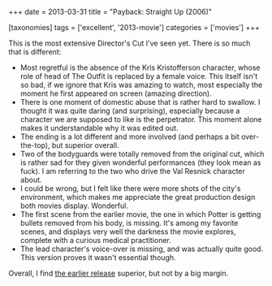 +++
date = 2013-03-31
title = "Payback: Straight Up (2006)"

[taxonomies]
tags = ['excellent', '2013-movie']
categories = ['movies']
+++

This is the most extensive Director\'s Cut I\'ve seen yet. There is so
much that is different:

-   Most regretful is the absence of the Kris Kristofferson character,
    whose role of head of The Outfit is replaced by a female voice. This
    itself isn\'t so bad, if we ignore that Kris was amazing to watch,
    most especially the moment he first appeared on screen (amazing
    direction).
-   There is one moment of domestic abuse that is rather hard to
    swallow. I thought it was quite daring (and surprising), especially
    because a character we are supposed to like is the perpetrator. This
    moment alone makes it understandable why it was edited out.
-   The ending is a lot different and more involved (and perhaps a bit
    over-the-top), but superior overall.
-   Two of the bodyguards were totally removed from the original cut,
    which is rather sad for they given wonderful performances (they look
    mean as fuck). I am referring to the two who drive the Val Resnick
    character about.
-   I could be wrong, but I felt like there were more shots of the
    city\'s environment, which makes me appreciate the great production
    design both movies display. Wonderful.
-   The first scene from the earlier movie, the one in which Potter is
    getting bullets removed from his body, is missing. It\'s among my
    favorite scenes, and displays very well the darkness the movie
    explores, complete with a curious medical practitioner.
-   The lead character\'s voice-over is missing, and was actually quite
    good. This version proves it wasn\'t essential though.

Overall, I find [the earlier release] superior, but not by a big margin.

  [the earlier release]: http://tshepang.net/payback-1999

